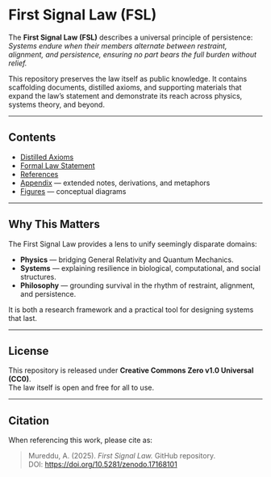 # First Signal Law (FSL)

The **First Signal Law (FSL)** describes a universal principle of persistence:  
*Systems endure when their members alternate between restraint, alignment, and persistence, ensuring no part bears the full burden without relief.*

This repository preserves the law itself as public knowledge. It contains scaffolding documents, distilled axioms, and supporting materials that expand the law’s statement and demonstrate its reach across physics, systems theory, and beyond.

---

## Contents
- [Distilled Axioms](axioms.md)  
- [Formal Law Statement](law.md)  
- [References](references.md)  
- [Appendix](appendix/) — extended notes, derivations, and metaphors  
- [Figures](figures/) — conceptual diagrams  

---

## Why This Matters
The First Signal Law provides a lens to unify seemingly disparate domains:  
- **Physics** — bridging General Relativity and Quantum Mechanics.  
- **Systems** — explaining resilience in biological, computational, and social structures.  
- **Philosophy** — grounding survival in the rhythm of restraint, alignment, and persistence.  

It is both a research framework and a practical tool for designing systems that last.

---

## License
This repository is released under **Creative Commons Zero v1.0 Universal (CC0)**.  
The law itself is open and free for all to use.

---

## Citation
When referencing this work, please cite as:

> Mureddu, A. (2025). *First Signal Law.* GitHub repository.  
> DOI: https://doi.org/10.5281/zenodo.17168101
> 
